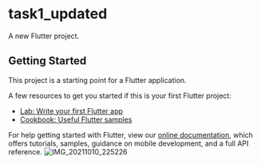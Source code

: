 # task1_updated

A new Flutter project.

## Getting Started

This project is a starting point for a Flutter application.

A few resources to get you started if this is your first Flutter project:

- [Lab: Write your first Flutter app](https://flutter.dev/docs/get-started/codelab)
- [Cookbook: Useful Flutter samples](https://flutter.dev/docs/cookbook)

For help getting started with Flutter, view our
[online documentation](https://flutter.dev/docs), which offers tutorials,
samples, guidance on mobile development, and a full API reference.
![IMG_20211010_225226](https://user-images.githubusercontent.com/84351782/136706556-fcaf30ef-9302-4b34-9984-2f851f4b5f30.jpg)
